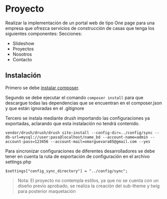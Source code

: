 # Proyecto

Realizar la implementación de un portal web de tipo One page para una empresa que ofrezca servicios de construcción de casas que tenga los siguientes componentes:
Secciones:
* Slideshow
* Proyectos
* Nosotros
* Contacto

## Instalación

Primero se debe [instalar composer](https://getcomposer.org/).

Segundo se debe ejecutar el comando `composer install` para que descargue todas las dependencias que se encuentran en el composer.json y que están ignoradas en el .gitignore

Tercero se instala mediante drush importando las configuraciones ya exportadas, aclarando que esta instalación no tendrá contenido.

```
vendor/drush/drush/drush site:install --config-dir=../config/sync --db-url=mysql://user:pass@localhost/name_bd --account-name=admin --account-pass=123456 --account-mail=omarguevara85@gmail.com --yes
```

Para sincronizar configuraciones de diferentes desarrolladores se debe tener en cuenta la ruta de exportación de configuración en el archivo settings.php

```
$settings["config_sync_directory"] = "../config/sync";
```
> Nota: El proyecto no contempla estilos, ya que no se cuenta con un diseño previo aprobado, se realiza la creación del sub-theme y twig para posterior maquetación 
